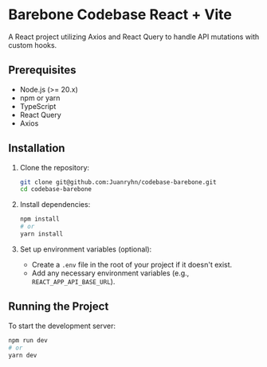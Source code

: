 # Barebone Codebase React + Vite

A React project utilizing Axios and React Query to handle API mutations with custom hooks.

## Prerequisites

- Node.js (>= 20.x)
- npm or yarn
- TypeScript
- React Query
- Axios

## Installation

1. Clone the repository:

   ```bash
   git clone git@github.com:Juanryhn/codebase-barebone.git
   cd codebase-barebone
   ```

2. Install dependencies:

   ```bash
   npm install
   # or
   yarn install
   ```

3. Set up environment variables (optional):
   - Create a `.env` file in the root of your project if it doesn't exist.
   - Add any necessary environment variables (e.g., `REACT_APP_API_BASE_URL`).

## Running the Project

To start the development server:

```bash
npm run dev
# or
yarn dev
```